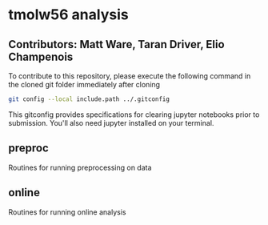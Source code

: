 # tmolw56 analysis
## Contributors: Matt Ware, Taran Driver, Elio Champenois

To contribute to this repository, please execute the following command in the cloned git folder immediately after cloning
```bash
git config --local include.path ../.gitconfig
```
This gitconfig provides specifications for clearing jupyter notebooks prior to submission. You'll also need jupyter installed on your terminal.

## preproc
Routines for running preprocessing on data

## online
Routines for running online analysis
